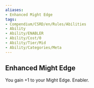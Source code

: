 ```yaml
---
aliases:
- Enhanced Might Edge
tags:
- Compendium/CSRD/en/Rules/Abilities
- Ability
- Ability/ENABLER
- Ability/Cost/0
- Ability/Tier/Mid
- Ability/Categories/Meta
---
```


  
## Enhanced Might Edge  
You gain +1 to your Might Edge. Enabler.